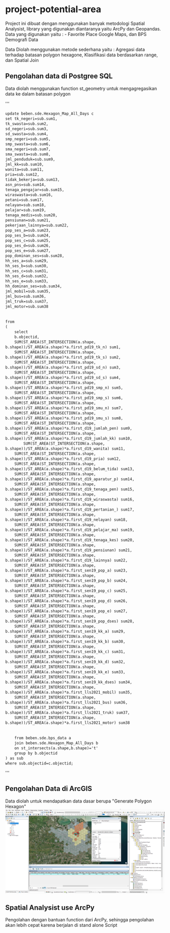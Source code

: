 # project-potential-area

Project ini dibuat dengan menggunakan banyak metodologi Spatial Analysist, library yang digunakan diantaranya yaitu ArcPy dan Geopandas.
Data yang digunakan yaitu : - Favorite Place Google Maps, dan BPS Demografi Data

Data Diolah menggunakan metode sederhana yaitu : Agregasi data terhadap batasan polygon hexagone, Klasifikasi data berdasarkan range, dan Spatial Join 

## Pengolahan data di Postgree SQL 
Data diolah menggunakan function st_geometry untuk mengagregasikan data ke dalam batasan polygon

'''

	update beben.sde.Hexagon_Map_All_Days c
	set tk_negeri=sub.sum1,
	tk_swasta=sub.sum2,
	sd_negeri=sub.sum3,
	sd_swasta=sub.sum4,
	smp_negeri=sub.sum5,
	smp_swasta=sub.sum6,
	sma_negeri=sub.sum7,
	sma_swasta=sub.sum8,
	jml_penduduk=sub.sum9,
	jml_kk=sub.sum10,
	wanita=sub.sum11,
	pria=sub.sum12,
	tidak_bekerja=sub.sum13,
	asn_pns=sub.sum14,
	tenaga_pengajar=sub.sum15,
	wiraswasta=sub.sum16,
	petani=sub.sum17,
	nelayan=sub.sum18,
	pelajar=sub.sum19,
	tenaga_medis=sub.sum20,
	pensiunan=sub.sum21,
	pekerjaan_lainnya=sub.sum22,
	pop_ses_a=sub.sum23,
	pop_ses_b=sub.sum24,
	pop_ses_c=sub.sum25,
	pop_ses_d=sub.sum26,
	pop_ses_e=sub.sum27,
	pop_dominan_ses=sub.sum28,
	hh_ses_a=sub.sum29,
	hh_ses_b=sub.sum30,
	hh_ses_c=sub.sum31,
	hh_ses_d=sub.sum32,
	hh_ses_e=sub.sum33,
	hh_dominan_ses=sub.sum34,
	jml_mobil=sub.sum35,
	jml_bus=sub.sum36,
	jml_truk=sub.sum37,
	jml_motor=sub.sum38
	
	
	from
	(
		select
		b.objectid,
		SUM(ST_AREA(ST_INTERSECTION(a.shape, b.shape))/ST_AREA(a.shape)*a.first_pd19_tk_n) sum1,
		SUM(ST_AREA(ST_INTERSECTION(a.shape, b.shape))/ST_AREA(a.shape)*a.first_pd19_tk_s) sum2,
		SUM(ST_AREA(ST_INTERSECTION(a.shape, b.shape))/ST_AREA(a.shape)*a.first_pd19_sd_n) sum3,
		SUM(ST_AREA(ST_INTERSECTION(a.shape, b.shape))/ST_AREA(a.shape)*a.first_pd19_sd_s) sum4,
		SUM(ST_AREA(ST_INTERSECTION(a.shape, b.shape))/ST_AREA(a.shape)*a.first_pd19_smp_n) sum5,
		SUM(ST_AREA(ST_INTERSECTION(a.shape, b.shape))/ST_AREA(a.shape)*a.first_pd19_smp_s) sum6,
		SUM(ST_AREA(ST_INTERSECTION(a.shape, b.shape))/ST_AREA(a.shape)*a.first_pd19_smu_n) sum7,
		SUM(ST_AREA(ST_INTERSECTION(a.shape, b.shape))/ST_AREA(a.shape)*a.first_pd19_smu_s) sum8,
		SUM(ST_AREA(ST_INTERSECTION(a.shape, b.shape))/ST_AREA(a.shape)*a.first_d19_jumlah_pen) sum9,
		SUM(ST_AREA(ST_INTERSECTION(a.shape, b.shape))/ST_AREA(a.shape)*a.first_d19_jumlah_kk) sum10,
	    	SUM(ST_AREA(ST_INTERSECTION(a.shape, b.shape))/ST_AREA(a.shape)*a.first_d19_wanita) sum11,
		SUM(ST_AREA(ST_INTERSECTION(a.shape, b.shape))/ST_AREA(a.shape)*a.first_d19_pria) sum12,
		SUM(ST_AREA(ST_INTERSECTION(a.shape, b.shape))/ST_AREA(a.shape)*a.first_d19_belum_tida) sum13,
		SUM(ST_AREA(ST_INTERSECTION(a.shape, b.shape))/ST_AREA(a.shape)*a.first_d19_aparatur_p) sum14,
		SUM(ST_AREA(ST_INTERSECTION(a.shape, b.shape))/ST_AREA(a.shape)*a.first_d19_tenaga_pen) sum15,
		SUM(ST_AREA(ST_INTERSECTION(a.shape, b.shape))/ST_AREA(a.shape)*a.first_d19_wiraswasta) sum16,
		SUM(ST_AREA(ST_INTERSECTION(a.shape, b.shape))/ST_AREA(a.shape)*a.first_d19_pertanian_) sum17,
		SUM(ST_AREA(ST_INTERSECTION(a.shape, b.shape))/ST_AREA(a.shape)*a.first_d19_nelayan) sum18,
		SUM(ST_AREA(ST_INTERSECTION(a.shape, b.shape))/ST_AREA(a.shape)*a.first_d19_pelajar_ma) sum19,
		SUM(ST_AREA(ST_INTERSECTION(a.shape, b.shape))/ST_AREA(a.shape)*a.first_d19_tenaga_kes) sum20,
		SUM(ST_AREA(ST_INTERSECTION(a.shape, b.shape))/ST_AREA(a.shape)*a.first_d19_pensiunan) sum21,
	    SUM(ST_AREA(ST_INTERSECTION(a.shape, b.shape))/ST_AREA(a.shape)*a.first_d19_lainnya) sum22,
		SUM(ST_AREA(ST_INTERSECTION(a.shape, b.shape))/ST_AREA(a.shape)*a.first_sen19_pop_a) sum23,
		SUM(ST_AREA(ST_INTERSECTION(a.shape, b.shape))/ST_AREA(a.shape)*a.first_sen19_pop_b) sum24,
		SUM(ST_AREA(ST_INTERSECTION(a.shape, b.shape))/ST_AREA(a.shape)*a.first_sen19_pop_c) sum25,
		SUM(ST_AREA(ST_INTERSECTION(a.shape, b.shape))/ST_AREA(a.shape)*a.first_sen19_pop_d) sum26,
		SUM(ST_AREA(ST_INTERSECTION(a.shape, b.shape))/ST_AREA(a.shape)*a.first_sen19_pop_e) sum27,
		SUM(ST_AREA(ST_INTERSECTION(a.shape, b.shape))/ST_AREA(a.shape)*a.first_sen19_pop_dses) sum28,
		SUM(ST_AREA(ST_INTERSECTION(a.shape, b.shape))/ST_AREA(a.shape)*a.first_sen19_kk_a) sum29,
		SUM(ST_AREA(ST_INTERSECTION(a.shape, b.shape))/ST_AREA(a.shape)*a.first_sen19_kk_b) sum30,
		SUM(ST_AREA(ST_INTERSECTION(a.shape, b.shape))/ST_AREA(a.shape)*a.first_sen19_kk_c) sum31,
	    SUM(ST_AREA(ST_INTERSECTION(a.shape, b.shape))/ST_AREA(a.shape)*a.first_sen19_kk_d) sum32,
		SUM(ST_AREA(ST_INTERSECTION(a.shape, b.shape))/ST_AREA(a.shape)*a.first_sen19_kk_e) sum33,
		SUM(ST_AREA(ST_INTERSECTION(a.shape, b.shape))/ST_AREA(a.shape)*a.first_sen19_kk_dses) sum34,
		SUM(ST_AREA(ST_INTERSECTION(a.shape, b.shape))/ST_AREA(a.shape)*a.first_lls2021_mobil) sum35,
		SUM(ST_AREA(ST_INTERSECTION(a.shape, b.shape))/ST_AREA(a.shape)*a.first_lls2021_bus) sum36,
	    SUM(ST_AREA(ST_INTERSECTION(a.shape, b.shape))/ST_AREA(a.shape)*a.first_lls2021_truk) sum37,
		SUM(ST_AREA(ST_INTERSECTION(a.shape, b.shape))/ST_AREA(a.shape)*a.first_lls2021_motor) sum38
	
	
		from beben.sde.bps_data a
		join beben.sde.Hexagon_Map_All_Days b
		on st_intersects(a.shape,b.shape)='t'
		group by b.objectid
	) as sub
	where sub.objectid=c.objectid;

'''

## Pengolahan Data di ArcGIS 
Data diolah untuk mendapatkan data dasar berupa "Generate Polygon Hexagon"
![attachments/2023-07-09 02_06_57-arcgis.png](https://github.com/bebenGP/project-potential-area/blob/main/attachments/2023-07-09%2002_06_57-arcgis.png)


## Spatial Analysist use ArcPy
Pengolahan dengan bantuan function dari ArcPy, sehingga pengolahan akan lebih cepat karena berjalan di stand alone Script
